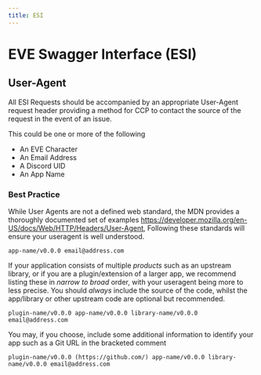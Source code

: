 ```yaml
---
title: ESI
---
```

# EVE Swagger Interface (ESI)

## User-Agent

All ESI Requests should be accompanied by an appropriate User-Agent request header providing a method for CCP to contact the source of the request in the event of an issue.

This could be one or more of the following

- An EVE Character
- An Email Address
- A Discord UID
- An App Name

### Best Practice

While User Agents are not a defined web standard, the MDN provides a thoroughly documented set of examples <https://developer.mozilla.org/en-US/docs/Web/HTTP/Headers/User-Agent>, Following these standards will ensure your useragent is well understood.

`app-name/v0.0.0 email@address.com`

If your application consists of multiple _products_ such as an upstream library, or if you are a plugin/extension of a larger app, we recommend listing these in _narrow to broad_ order, with your useragent being more to less precise. You should _always_ include the source of the code, whilst the app/library or other upstream code are optional but recommended.

`plugin-name/v0.0.0 app-name/v0.0.0 library-name/v0.0.0 email@address.com`

You may, if you choose, include some additional information to identify your app such as a Git URL in the bracketed comment

`plugin-name/v0.0.0 (https://github.com/) app-name/v0.0.0 library-name/v0.0.0 email@address.com`
